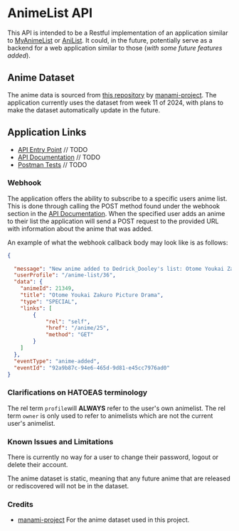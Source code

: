 # AnimeList API

This API is intended to be a Restful implementation of an application similar to [MyAnimeList](https://myanimelist.net/) or [AniList](https://anilist.co/). It could, in the future, potentially serve as a backend for a web application similar to those (*with some future features added*).

## Anime Dataset

The anime data is sourced from [this repository](https://github.com/manami-project/anime-offline-database) by [manami-project](https://github.com/manami-project). The application currently uses the dataset from week 11 of 2024, with plans to make the dataset automatically update in the future.

## Application Links

- [API Entry Point]() // TODO
- [API Documentation]() // TODO
- [Postman Tests]() // TODO

### Webhook

The application offers the ability to subscribe to a specific users anime list. This is done through calling the POST method found under the webhook section in the [API Documentation](). When the specified user adds an anime to their list the application will send a POST request to the provided URL with information about the anime that was added.

An example of what the webhook callback body may look like is as follows:

```json
{
  
  "message": "New anime added to Dedrick_Dooley's list: Otome Youkai Zakuro Picture Drama - SPECIAL",
  "userProfile": "/anime-list/36",
  "data": {
    "animeId": 21349,
    "title": "Otome Youkai Zakuro Picture Drama",
    "type": "SPECIAL",
    "links": [ 
        { 
            "rel": "self", 
            "href": "/anime/25", 
            "method": "GET" 
        } 
    ]
  },
  "eventType": "anime-added",
  "eventId": "92a9b87c-94e6-465d-9d81-e45cc7976ad0"
}
```

### Clarifications on HATOEAS terminology

The rel term ``profile``will **ALWAYS** refer to the user's own animelist. The rel term ``owner`` is only used to refer to animelists which are not the current user's animelist.

### Known Issues and Limitations

There is currently no way for a user to change their password, logout or delete their account.

The anime dataset is static, meaning that any future anime that are released or rediscovered will not be in the dataset.

### Credits

- [manami-project](https://github.com/manami-project) For the anime dataset used in this project.
